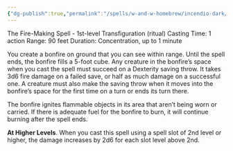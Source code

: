 ```yaml
---
{"dg-publish":true,"permalink":"/spells/w-and-w-homebrew/incendio-dark/"}
---
```


The Fire-Making Spell - 1st-level Transfiguration (ritual) 
Casting Time: 1 action 
Range: 90 feet 
Duration: Concentration, up to 1 minute 

You create a bonfire on ground that you can see within range. Until the spell ends, the bonfire fills a 5-foot cube. Any creature in the bonfire’s space when you cast the spell must succeed on a Dexterity saving throw. It takes 3d6 fire damage on a failed save, or half as much damage on a successful one. A creature must also make the saving throw when it moves into the bonfire’s space for the first time on a turn or ends its turn there. 

The bonfire ignites flammable objects in its area that aren’t being worn or carried. If there is adequate fuel for the bonfire to burn, it will continue burning after the spell ends. 

**At Higher Levels**. When you cast this spell using a spell slot of 2nd level or higher, the damage increases by 2d6 for each slot level above 2nd.
